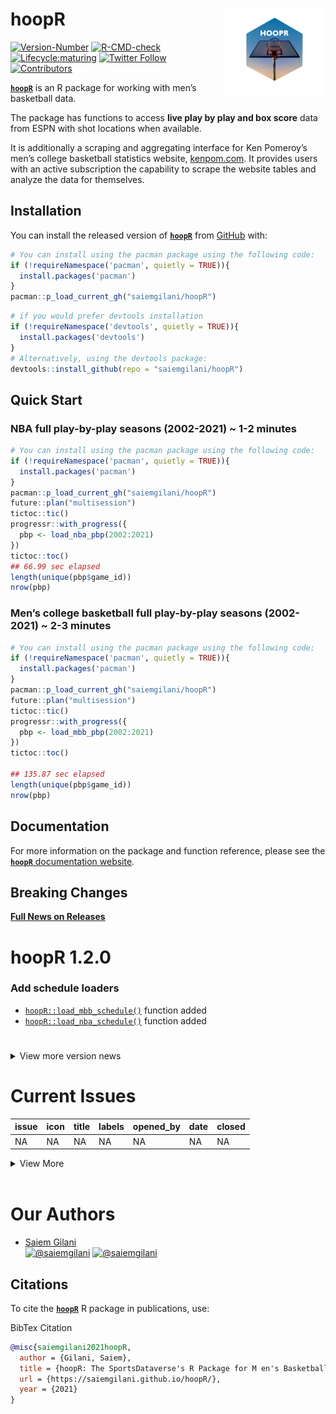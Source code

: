 
# 

# hoopR <a href='http://saiemgilani.github.io/hoopR'><img src="man/figures/logo.png" align="right" height="139"/></a>

<!-- badges: start -->

[![Version-Number](https://img.shields.io/github/r-package/v/saiemgilani/hoopR?label=hoopR&logo=R&style=for-the-badge)](https://github.com/saiemgilani/hoopR/)
[![R-CMD-check](https://img.shields.io/github/workflow/status/saiemgilani/hoopR/R-CMD-check?label=R-CMD-Check&logo=R&logoColor=blue&style=for-the-badge)](https://github.com/saiemgilani/hoopR/actions/workflows/R-CMD-check.yaml)
[![Lifecycle:maturing](https://img.shields.io/badge/lifecycle-maturing-blue.svg?style=for-the-badge&logo=github)](https://github.com/saiemgilani/hoopR/)
[![Twitter
Follow](https://img.shields.io/twitter/follow/saiemgilani?color=blue&label=%40saiemgilani&logo=twitter&style=for-the-badge)](https://twitter.com/saiemgilani)
[![Contributors](https://img.shields.io/github/contributors/saiemgilani/hoopR?style=for-the-badge)](https://github.com/saiemgilani/hoopR/graphs/contributors)
<!-- badges: end -->

[**`hoopR`**](https://saiemgilani.github.io/hoopR/) is an R package for
working with men’s basketball data.

The package has functions to access **live play by play and box score**
data from ESPN with shot locations when available.

It is additionally a scraping and aggregating interface for Ken
Pomeroy’s men’s college basketball statistics website,
[kenpom.com](https://kenpom.com). It provides users with an active
subscription the capability to scrape the website tables and analyze the
data for themselves.

## Installation

You can install the released version of
[**`hoopR`**](https://github.com/saiemgilani/hoopR/) from
[GitHub](https://github.com/saiemgilani/hoopR) with:

``` r
# You can install using the pacman package using the following code:
if (!requireNamespace('pacman', quietly = TRUE)){
  install.packages('pacman')
}
pacman::p_load_current_gh("saiemgilani/hoopR")
```

``` r
# if you would prefer devtools installation
if (!requireNamespace('devtools', quietly = TRUE)){
  install.packages('devtools')
}
# Alternatively, using the devtools package:
devtools::install_github(repo = "saiemgilani/hoopR")
```

## Quick Start

### **NBA full play-by-play seasons (2002-2021) \~ 1-2 minutes**

``` r
# You can install using the pacman package using the following code:
if (!requireNamespace('pacman', quietly = TRUE)){
  install.packages('pacman')
}
pacman::p_load_current_gh("saiemgilani/hoopR")
future::plan("multisession")
tictoc::tic()
progressr::with_progress({
  pbp <- load_nba_pbp(2002:2021)
})
tictoc::toc()
## 66.99 sec elapsed
length(unique(pbp$game_id))
nrow(pbp)
```

### **Men’s college basketball full play-by-play seasons (2002-2021) \~ 2-3 minutes**

``` r
# You can install using the pacman package using the following code:
if (!requireNamespace('pacman', quietly = TRUE)){
  install.packages('pacman')
}
pacman::p_load_current_gh("saiemgilani/hoopR")
future::plan("multisession")
tictoc::tic()
progressr::with_progress({
  pbp <- load_mbb_pbp(2002:2021)
})
tictoc::toc()

## 135.87 sec elapsed
length(unique(pbp$game_id))
nrow(pbp)
```

## **Documentation**

For more information on the package and function reference, please see
the [**`hoopR`** documentation
website](https://saiemgilani.github.io/hoopR/).

## **Breaking Changes**

[**Full News on
Releases**](https://saiemgilani.github.io/hoopR/news/index.html)

# **hoopR 1.2.0**

### **Add schedule loaders**

  - [`hoopR::load_mbb_schedule()`](https://saiemgilani.github.io/hoopR/reference/load_mbb_schedule.html)
    function added
  - [`hoopR::load_nba_schedule()`](https://saiemgilani.github.io/hoopR/reference/load_nba_schedule.html)
    function added

# 

<details>

<summary>View more version news</summary>

## **hoopR 1.1.0**

### **Add team box score loaders**

  - [`hoopR::load_mbb_team_box()`](https://saiemgilani.github.io/hoopR/reference/load_mbb_team_box.html)
    function added
  - [`hoopR::load_nba_team_box()`](https://saiemgilani.github.io/hoopR/reference/load_nba_team_box.html)
    function added

### **Add player box score loaders**

  - [`hoopR::load_mbb_player_box()`](https://saiemgilani.github.io/hoopR/reference/load_mbb_player_box.html)
    function added
  - [`hoopR::load_nba_player_box()`](https://saiemgilani.github.io/hoopR/reference/load_nba_player_box.html)
    function added

## **hoopR 1.0.5**

### **Standings functions**

  - [`hoopR::espn_nba_standings()`](https://saiemgilani.github.io/hoopR/reference/espn_nba_standings.html)
  - [`hoopR::espn_mbb_standings()`](https://saiemgilani.github.io/hoopR/reference/espn_mbb_standings.html)

## **hoopR 1.0.4**

### **Add retry**

  - Adding
    [`httr::retry()`](https://httr.r-lib.org/reference/RETRY.html) to
    all function calls to more naturally navigate rejected/failed
    requests from the API.

## **hoopR 1.0.2-3**

### **Quick fix for update db functions**

## **hoopR 1.0.1**

### **Dependency pruning**

This update is a non-user facing change to package dependencies to
shrink the list of dependencies.

## **hoopR 1.0.0**

### **Package renamed to hoopR**

To reflect that the package is no longer just a men’s college basketball
and KenPom package, but also an NBA package.

### **Clean names and team returns**

  - All functions have now been given the
    [`janitor::clean_names()`](https://rdrr.io/cran/janitor/man/clean_names.html)
    treatment
  - [`hoopR::espn_mbb_teams()`](https://saiemgilani.github.io/hoopR/reference/espn_mbb_teams.html)
    has updated the returns to be more identity information related only
  - [`hoopR::espn_nba_teams()`](https://saiemgilani.github.io/hoopR/reference/espn_nba_teams.html)
    to be more identity information related only
  - All tests were updated

### **Loading capabilities added to the package**

  - [`hoopR::load_mbb_pbp()`](https://saiemgilani.github.io/hoopR/reference/load_mbb_pbp.html)
    and
    [`hoopR::update_mbb_db()`](https://saiemgilani.github.io/hoopR/reference/update_mbb_db.html)
    functions added
  - [`hoopR::load_nba_pbp()`](https://saiemgilani.github.io/hoopR/reference/load_nba_pbp.html)
    and
    [`hoopR::update_nba_db()`](https://saiemgilani.github.io/hoopR/reference/update_nba_db.html)
    functions added

### **hoopR 0.4**

  - Added support for ESPN’s NBA play-by-play endpoints with the
    addition of the following functions:
  - `hoopR::espn_nba_game_all()` - a convenience wrapper function around
    the following three functions (returns the results as a list of
    three data frames)
  - `hoopR::espn_nba_team_box()`
  - `hoopR::espn_nba_player_box()`
  - `hoopR::espn_nba_pbp()`
  - `hoopR::espn_nba_teams()`
  - `hoopR::espn_nba_scoreboard()`

### **hoopR 0.3.0**

  - `R` version 3.5.0 or greater dependency added
  - `purrr` version 0.3.0 or greater dependency added
  - `rvest` version 1.0.0 or greater dependency added
  - `progressr` version 0.6.0 or greater dependency added
  - `usethis` version 1.6.0 or greater dependency added
  - `xgboost` version 1.1.0 or greater dependency added
  - `tidyr` version 1.0.0 or greater dependency added
  - `stringr` version 1.3.0 or greater dependency added
  - `tibble` version 3.0.0 or greater dependency added
  - `furrr` dependency added
  - `future` dependency added

### **Test coverage**

  - Added tests for all KP and ESPN functions

#### **Function Naming Convention Change**

  - All functions sourced from [kenpom.com](https://www.kenpom.com/)
    will start with `kp_` as opposed to `get_`

  - Similarly, data and metrics sourced from ESPN will begin with
    `espn_` as opposed to `cbb_`. Moreover, all references to `cbb_`
    have been changed to `mbb_` as appropriate.

  - Data sourced directly from the NCAA website will start the function
    with `ncaa_`

#### New in v0.2.0-3: Support for ESPN’s men’s college basketball game data and NCAA NET Rankings

See the following ~~four~~ eight functions:

  - [`hoopR::espn_mbb_game_all()`](https://saiemgilani.github.io/hoopR/reference/espn_mbb_game_all.html)

  - [`hoopR::espn_mbb_pbp()`](https://saiemgilani.github.io/hoopR/reference/espn_mbb_pbp.html)

  - [`hoopR::espn_mbb_team_box()`](https://saiemgilani.github.io/hoopR/reference/espn_mbb_team_box.html)

  - [`hoopR::espn_mbb_player_box()`](https://saiemgilani.github.io/hoopR/reference/espn_mbb_player_box.html)

  - [`hoopR::espn_mbb_teams()`](https://saiemgilani.github.io/hoopR/reference/espn_mbb_teams.html)
    (bumps to v0.2.1)

  - [`hoopR::espn_mbb_conferences()`](https://saiemgilani.github.io/hoopR/reference/espn_mbb_conferences.html)
    (bumps to v0.2.1)

  - [`hoopR::espn_mbb_scoreboard()`](https://saiemgilani.github.io/hoopR/reference/espn_mbb_scoreboard.html)
    (bumps to v0.2.2)

  - [`hoopR::ncaa_mbb_NET_rankings()`](https://saiemgilani.github.io/hoopR/reference/ncaa_mbb_NET_rankings.html)
    (bumps to v0.2.3)

  - [`hoopR::espn_mbb_rankings()`](https://saiemgilani.github.io/hoopR/reference/espn_mbb_rankings.html)
    (bumps to v0.2.3)

</details>

# Current Issues

| issue | icon | title | labels | opened\_by | date | closed |
| :---- | :--- | :---- | :----- | :--------- | :--- | :----- |
| NA    | NA   | NA    | NA     | NA         | NA   | NA     |

<details>

<summary>View More</summary>

| issue | icon                                                                                                                                         | title                                                                                                                                                       | labels | opened\_by                                      | date       | closed              |
| :---- | :------------------------------------------------------------------------------------------------------------------------------------------- | :---------------------------------------------------------------------------------------------------------------------------------------------------------- | :----- | :---------------------------------------------- | :--------- | :------------------ |
| 14    | <span title="Closed Issue"><img src="https://github.com/yonicd/issue/blob/master/inst/icons/issue-closed.png?raw=true"></span>               | <span title="    library(hoopR)...">[Error in “update\_nba\_db”: could not find function “my\_time”](https://github.com/saiemgilani/hoopR/issues/14)</span> |        | [jedwards757](https://github.com/jedwards757)   | 2021-05-20 | 2021-05-20 22:53:32 |
| 1     | <span title="Closed Issue"><img src="https://github.com/yonicd/issue/blob/master/inst/icons/issue-closed.png?raw=true"></span>               | <span title="**Describe the bug**...">[gameplan function error](https://github.com/saiemgilani/hoopR/issues/1)</span>                                       | bug    | [mcoleman9221](https://github.com/mcoleman9221) | 2021-01-28 | 2021-01-28 03:31:48 |
| 19    | <span title="Merged Pull Request"><img src="https://github.com/yonicd/issue/blob/master/inst/icons/pull-request-merged.png?raw=true"></span> | <span title="# **hoopR 1.2.0**...">[schedule loaders](https://github.com/saiemgilani/hoopR/pull/19)</span>                                                  |        | [saiemgilani](https://github.com/saiemgilani)   | 2021-06-26 | 2021-06-26 04:10:53 |
| 18    | <span title="Merged Pull Request"><img src="https://github.com/yonicd/issue/blob/master/inst/icons/pull-request-merged.png?raw=true"></span> | <span title="# **hoopR 1.1.0** ...">[team/player boxes](https://github.com/saiemgilani/hoopR/pull/18)</span>                                                |        | [saiemgilani](https://github.com/saiemgilani)   | 2021-05-31 | 2021-05-31 07:34:30 |
| 17    | <span title="Merged Pull Request"><img src="https://github.com/yonicd/issue/blob/master/inst/icons/pull-request-merged.png?raw=true"></span> | <span title="">[standings](https://github.com/saiemgilani/hoopR/pull/17)</span>                                                                             |        | [saiemgilani](https://github.com/saiemgilani)   | 2021-05-22 | 2021-05-22 11:11:07 |

</details>

<br>

# **Our Authors**

  - [Saiem Gilani](https://twitter.com/saiemgilani)  
    <a href="https://twitter.com/saiemgilani" target="blank"><img src="https://img.shields.io/twitter/follow/saiemgilani?color=blue&label=%40saiemgilani&logo=twitter&style=for-the-badge" alt="@saiemgilani" /></a>
    <a href="https://github.com/saiemgilani" target="blank"><img src="https://img.shields.io/github/followers/saiemgilani?color=eee&logo=Github&style=for-the-badge" alt="@saiemgilani" /></a>

## **Citations**

To cite the [**`hoopR`**](https://saiemgilani.github.io/hoopR/) R
package in publications, use:

BibTex Citation

``` bibtex
@misc{saiemgilani2021hoopR,
  author = {Gilani, Saiem},
  title = {hoopR: The SportsDataverse's R Package for M en's Basketball Data.},
  url = {https://saiemgilani.github.io/hoopR/},
  year = {2021}
}
```
